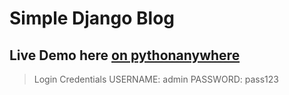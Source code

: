 # Simple Django Blog


## Live Demo  here [on pythonanywhere](https://blog55.pythonanywhere.com "Blog's Demo URL")

> Login Credentials
> USERNAME: admin
> PASSWORD: pass123
